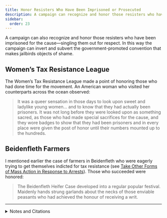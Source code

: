 ```yaml
---
title: Honor Resisters Who Have Been Imprisoned or Prosecuted
description: A campaign can recognize and honor those resisters who have been imprisoned for the cause.
sidebar:
  order: 23
---
```

A campaign can also recognize and honor those resisters who have been imprisoned for the cause—singling them out for respect.
In this way the campaign can invert and subvert the government-promoted convention that makes jailbirds objects of shame.

## Women’s Tax Resistance League

The Women’s Tax Resistance League made a point of honoring those who had done time for the movement.
An American woman who visited her counterparts across the ocean observed:

> It was a queer sensation in those days to look upon sweet and ladylike young women… and to know that they had actually been prisoners. It was not long before they were looked upon as something sacred, as those who had made special sacrifices for the cause, and they wore badges to show that they had been prisoners and in every place were given the post of honor until their numbers mounted up to the hundreds.

## Beidenfleth Farmers

I mentioned earlier the case of farmers in Beidenfleth who were eagerly trying to get themselves indicted for tax resistance (see [Take Other Forms of Mass Action in Response to Arrests](../massresponsetoarrests/)).
Those who succeeded were honored:

> The Beidenfleth Heifer Case developed into a regular popular festival. Maidenly hands strung garlands about the necks of those enviable peasants who had achieved the honour of receiving a writ.

<hr />

<details>
<summary>Notes and Citations</summary>

* Colby, Clara Bewick “Suffragists and English Relief” <i>Washington Herald</i> 18 October 1914, p. 7
* von Salomon, Ernst <i>Fragebogen</i> (English translation, Doubleday, 1955), p. 134

</details>
